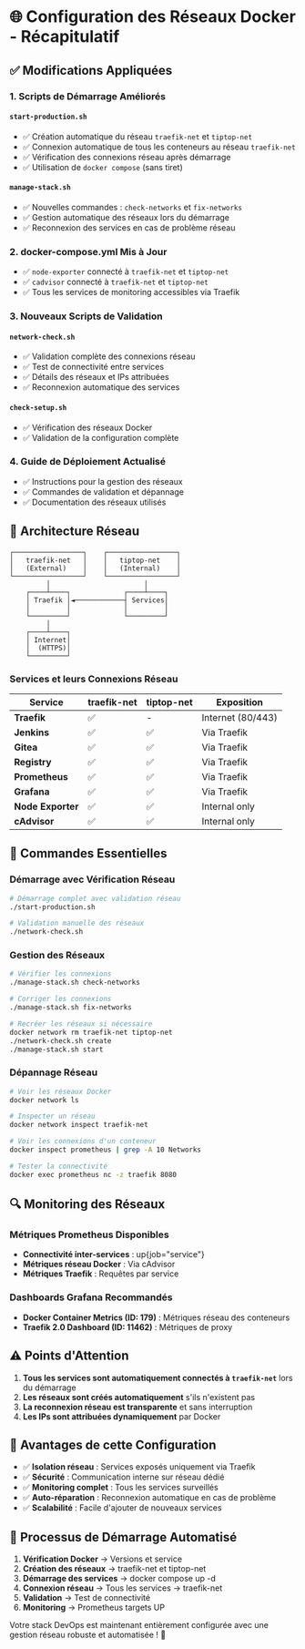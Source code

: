 # 🌐 Configuration des Réseaux Docker - Récapitulatif

## ✅ Modifications Appliquées

### 1. **Scripts de Démarrage Améliorés**

#### `start-production.sh`
- ✅ Création automatique du réseau `traefik-net` et `tiptop-net`
- ✅ Connexion automatique de tous les conteneurs au réseau `traefik-net`
- ✅ Vérification des connexions réseau après démarrage
- ✅ Utilisation de `docker compose` (sans tiret)

#### `manage-stack.sh`
- ✅ Nouvelles commandes : `check-networks` et `fix-networks`
- ✅ Gestion automatique des réseaux lors du démarrage
- ✅ Reconnexion des services en cas de problème réseau

### 2. **docker-compose.yml Mis à Jour**
- ✅ `node-exporter` connecté à `traefik-net` et `tiptop-net`
- ✅ `cadvisor` connecté à `traefik-net` et `tiptop-net`
- ✅ Tous les services de monitoring accessibles via Traefik

### 3. **Nouveaux Scripts de Validation**

#### `network-check.sh`
- ✅ Validation complète des connexions réseau
- ✅ Test de connectivité entre services
- ✅ Détails des réseaux et IPs attribuées
- ✅ Reconnexion automatique des services

#### `check-setup.sh` 
- ✅ Vérification des réseaux Docker
- ✅ Validation de la configuration complète

### 4. **Guide de Déploiement Actualisé**
- ✅ Instructions pour la gestion des réseaux
- ✅ Commandes de validation et dépannage
- ✅ Documentation des réseaux utilisés

## 🎯 Architecture Réseau

```
┌─────────────────┐    ┌─────────────────┐
│   traefik-net   │    │   tiptop-net    │
│   (External)    │    │   (Internal)    │
└─────────────────┘    └─────────────────┘
         │                       │
    ┌────┴────┐             ┌────┴────┐
    │ Traefik │◄────────────┤ Services│
    │         │             │         │
    └─────────┘             └─────────┘
         │
    ┌────┴────┐
    │ Internet│
    │  (HTTPS)│  
    └─────────┘
```

### Services et leurs Connexions Réseau

| Service | traefik-net | tiptop-net | Exposition |
|---------|-------------|------------|------------|
| **Traefik** | ✅ | - | Internet (80/443) |
| **Jenkins** | ✅ | ✅ | Via Traefik |
| **Gitea** | ✅ | ✅ | Via Traefik |
| **Registry** | ✅ | ✅ | Via Traefik |
| **Prometheus** | ✅ | ✅ | Via Traefik |
| **Grafana** | ✅ | ✅ | Via Traefik |
| **Node Exporter** | ✅ | ✅ | Internal only |
| **cAdvisor** | ✅ | ✅ | Internal only |

## 🚀 Commandes Essentielles

### Démarrage avec Vérification Réseau
```bash
# Démarrage complet avec validation réseau
./start-production.sh

# Validation manuelle des réseaux
./network-check.sh
```

### Gestion des Réseaux
```bash
# Vérifier les connexions
./manage-stack.sh check-networks

# Corriger les connexions
./manage-stack.sh fix-networks

# Recréer les réseaux si nécessaire
docker network rm traefik-net tiptop-net
./network-check.sh create
./manage-stack.sh start
```

### Dépannage Réseau
```bash
# Voir les réseaux Docker
docker network ls

# Inspecter un réseau
docker network inspect traefik-net

# Voir les connexions d'un conteneur
docker inspect prometheus | grep -A 10 Networks

# Tester la connectivité
docker exec prometheus nc -z traefik 8080
```

## 🔍 Monitoring des Réseaux

### Métriques Prometheus Disponibles
- **Connectivité inter-services** : up{job="service"}
- **Métriques réseau Docker** : Via cAdvisor
- **Métriques Traefik** : Requêtes par service

### Dashboards Grafana Recommandés
- **Docker Container Metrics (ID: 179)** : Métriques réseau des conteneurs
- **Traefik 2.0 Dashboard (ID: 11462)** : Métriques de proxy

## ⚠️ Points d'Attention

1. **Tous les services sont automatiquement connectés à `traefik-net`** lors du démarrage
2. **Les réseaux sont créés automatiquement** s'ils n'existent pas
3. **La reconnexion réseau est transparente** et sans interruption
4. **Les IPs sont attribuées dynamiquement** par Docker

## 🎉 Avantages de cette Configuration

- ✅ **Isolation réseau** : Services exposés uniquement via Traefik
- ✅ **Sécurité** : Communication interne sur réseau dédié
- ✅ **Monitoring complet** : Tous les services surveillés
- ✅ **Auto-réparation** : Reconnexion automatique en cas de problème
- ✅ **Scalabilité** : Facile d'ajouter de nouveaux services

## 🔄 Processus de Démarrage Automatisé

1. **Vérification Docker** → Versions et service
2. **Création des réseaux** → traefik-net et tiptop-net
3. **Démarrage des services** → docker compose up -d
4. **Connexion réseau** → Tous les services → traefik-net
5. **Validation** → Test de connectivité
6. **Monitoring** → Prometheus targets UP

Votre stack DevOps est maintenant entièrement configurée avec une gestion réseau robuste et automatisée ! 🎯
